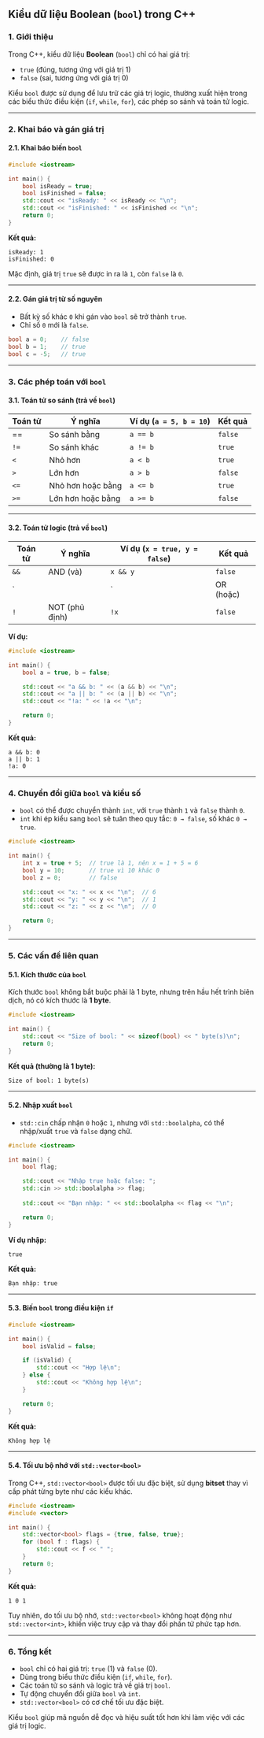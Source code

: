 ## Kiểu dữ liệu Boolean (`bool`) trong C++

### 1. Giới thiệu

Trong C++, kiểu dữ liệu **Boolean** (`bool`) chỉ có hai giá trị:

- `true` (đúng, tương ứng với giá trị 1)
- `false` (sai, tương ứng với giá trị 0)

Kiểu `bool` được sử dụng để lưu trữ các giá trị logic, thường xuất hiện trong các biểu thức điều kiện (`if`, `while`, `for`), các phép so sánh và toán tử logic.

---

### 2. Khai báo và gán giá trị

#### 2.1. Khai báo biến `bool`

```cpp
#include <iostream>

int main() {
    bool isReady = true;
    bool isFinished = false;
    std::cout << "isReady: " << isReady << "\n";
    std::cout << "isFinished: " << isFinished << "\n";
    return 0;
}
```

**Kết quả:**

```
isReady: 1  
isFinished: 0  
```

Mặc định, giá trị `true` sẽ được in ra là `1`, còn `false` là `0`.

---

#### 2.2. Gán giá trị từ số nguyên

- Bất kỳ số khác `0` khi gán vào `bool` sẽ trở thành `true`.
- Chỉ số `0` mới là `false`.

```cpp
bool a = 0;    // false
bool b = 1;    // true
bool c = -5;   // true
```

---

### 3. Các phép toán với `bool`

#### 3.1. Toán tử so sánh (trả về `bool`)

| Toán tử | Ý nghĩa           | Ví dụ (`a = 5, b = 10`) | Kết quả |
| ------- | ----------------- | ----------------------- | ------- |
| ==      | So sánh bằng      | `a == b`                | `false` |
| `!=`    | So sánh khác      | `a != b`                | `true`  |
| `<`     | Nhỏ hơn           | `a < b`                 | `true`  |
| `>`     | Lớn hơn           | `a > b`                 | `false` |
| `<=`    | Nhỏ hơn hoặc bằng | `a <= b`                | `true`  |
| `>=`    | Lớn hơn hoặc bằng | `a >= b`                | `false` |

---

#### 3.2. Toán tử logic (trả về `bool`)

|Toán tử|Ý nghĩa|Ví dụ (`x = true, y = false`)|Kết quả|
|---|---|---|---|
|`&&`|AND (và)|`x && y`|`false`|
|`||`|OR (hoặc)|
|`!`|NOT (phủ định)|`!x`|`false`|

**Ví dụ:**

```cpp
#include <iostream>

int main() {
    bool a = true, b = false;

    std::cout << "a && b: " << (a && b) << "\n";
    std::cout << "a || b: " << (a || b) << "\n";
    std::cout << "!a: " << !a << "\n";

    return 0;
}
```

**Kết quả:**

```
a && b: 0  
a || b: 1  
!a: 0  
```

---

### 4. Chuyển đổi giữa `bool` và kiểu số

- `bool` có thể được chuyển thành `int`, với `true` thành `1` và `false` thành `0`.
- `int` khi ép kiểu sang `bool` sẽ tuân theo quy tắc: `0 → false`, số khác `0 → true`.

```cpp
#include <iostream>

int main() {
    int x = true + 5;  // true là 1, nên x = 1 + 5 = 6
    bool y = 10;       // true vì 10 khác 0
    bool z = 0;        // false

    std::cout << "x: " << x << "\n";  // 6
    std::cout << "y: " << y << "\n";  // 1
    std::cout << "z: " << z << "\n";  // 0

    return 0;
}
```

---

### 5. Các vấn đề liên quan

#### 5.1. Kích thước của `bool`

Kích thước `bool` không bắt buộc phải là 1 byte, nhưng trên hầu hết trình biên dịch, nó có kích thước là **1 byte**.

```cpp
#include <iostream>

int main() {
    std::cout << "Size of bool: " << sizeof(bool) << " byte(s)\n";
    return 0;
}
```

**Kết quả (thường là 1 byte):**

```
Size of bool: 1 byte(s)
```

---

#### 5.2. Nhập xuất `bool`

- `std::cin` chấp nhận `0` hoặc `1`, nhưng với `std::boolalpha`, có thể nhập/xuất `true` và `false` dạng chữ.

```cpp
#include <iostream>

int main() {
    bool flag;

    std::cout << "Nhập true hoặc false: ";
    std::cin >> std::boolalpha >> flag;
    
    std::cout << "Bạn nhập: " << std::boolalpha << flag << "\n";

    return 0;
}
```

**Ví dụ nhập:**

```
true
```

**Kết quả:**

```
Bạn nhập: true
```

---

#### 5.3. Biến `bool` trong điều kiện `if`

```cpp
#include <iostream>

int main() {
    bool isValid = false;

    if (isValid) {
        std::cout << "Hợp lệ\n";
    } else {
        std::cout << "Không hợp lệ\n";
    }

    return 0;
}
```

**Kết quả:**

```
Không hợp lệ
```

---

#### 5.4. Tối ưu bộ nhớ với `std::vector<bool>`

Trong C++, `std::vector<bool>` được tối ưu đặc biệt, sử dụng **bitset** thay vì cấp phát từng byte như các kiểu khác.

```cpp
#include <iostream>
#include <vector>

int main() {
    std::vector<bool> flags = {true, false, true};
    for (bool f : flags) {
        std::cout << f << " ";
    }
    return 0;
}
```

**Kết quả:**

```
1 0 1
```

Tuy nhiên, do tối ưu bộ nhớ, `std::vector<bool>` không hoạt động như `std::vector<int>`, khiến việc truy cập và thay đổi phần tử phức tạp hơn.

---

### 6. Tổng kết

- `bool` chỉ có hai giá trị: `true` (1) và `false` (0).
- Dùng trong biểu thức điều kiện (`if`, `while`, `for`).
- Các toán tử so sánh và logic trả về giá trị `bool`.
- Tự động chuyển đổi giữa `bool` và `int`.
- `std::vector<bool>` có cơ chế tối ưu đặc biệt.

Kiểu `bool` giúp mã nguồn dễ đọc và hiệu suất tốt hơn khi làm việc với các giá trị logic.